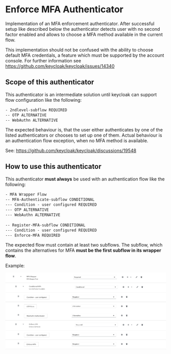 # Enforce MFA Authenticator

Implementation of an MFA enforcement authenticator. After successful setup like described below the authenticator detects
user with no second factor enabled and allows to choose a MFA method available in the current flow.

This implementation should not be confused with the ability to choose default MFA credentials, a feature which must be
supported by the account console. For further information see https://github.com/keycloak/keycloak/issues/14340

## Scope of this authenticator

This authenticator is an intermediate solution until keycloak can support flow configuration like the following:

```
- 2ndlevel-subflow REQUIRED
-- OTP ALTERNATIVE
-- WebAuthn ALTERNATIVE
```

The expected behaviour is, that the user either authenticates by one of the listed authenticators or chooses to set up
one of them.
Actual behaviour is an authentication flow exception, when no MFA method is available.

See: https://github.com/keycloak/keycloak/discussions/19548

## How to use this authenticator

This authenticator **must always** be used with an authentication flow like the following:

```
- MFA Wrapper Flow
-- MFA-Authenticate-subflow CONDITIONAL
--- Condition - user configured REQUIRED
--- OTP ALTERNATIVE
--- WebAuthn ALTERNATIVE

-- Register-MFA-subflow CONDITIONAL
--- Condition - user configured REQUIRED
--- Enforce-MFA REQUIRED
```

The expected flow must contain at least two subflows. The subflow, which contains the alternatives for MFA
**must be the first subflow in its wrapper flow**.

Example:

![Example Configuration](../docs/Enforce-MFA.png)
